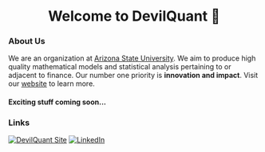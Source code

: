 <h1 align="center">Welcome to DevilQuant 👋 </br></h1> 

### About Us 

We are an organization at [Arizona State University](https://www.asu.edu/). We aim to produce high quality mathematical models and statistical analysis pertaining to or adjacent to finance. Our number one priority is <b>innovation and impact</b>. Visit our [website](https://devilquant.com) to learn more.

#### Exciting stuff coming soon...

### Links
[![DevilQuant Site](https://img.shields.io/badge/DevilQuant%20Site-Visit-blue?style=for-the-badge)](https://devilquant.com)
[![LinkedIn](https://img.shields.io/badge/LinkedIn-0A66C2?style=for-the-badge&logo=linkedin&logoColor=white)](https://www.linkedin.com/company/devilquant/about/)
